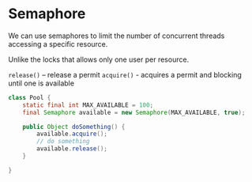 # Semaphore

We can use semaphores to limit the number of concurrent threads accessing a specific resource.

Unlike the locks that allows only one user per resource.

`release()` – release a permit
`acquire()` - acquires a permit and blocking until one is available

```java
class Pool {
    static final int MAX_AVAILABLE = 100;
    final Semaphore available = new Semaphore(MAX_AVAILABLE, true);

    public Object doSomething() {
        available.acquire();
        // do something
        available.release();
    }

}
```
